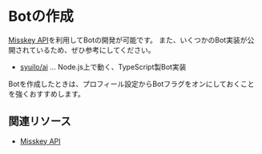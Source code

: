 # Botの作成
[Misskey API](/docs/for-developers/api/)を利用してBotの開発が可能です。
また、いくつかのBot実装が公開されているため、ぜひ参考にしてください。

- [syuilo/ai](https://github.com/syuilo/ai) ... Node.js上で動く、TypeScript製Bot実装

Botを作成したときは、プロフィール設定からBotフラグをオンにしておくことを強くおすすめします。

## 関連リソース

- [Misskey API](./api/)

<MkIndex />